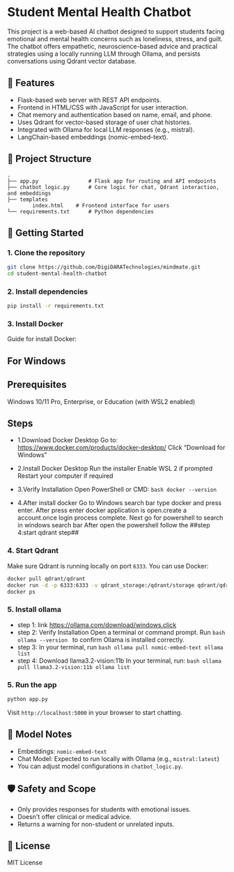 # Student Mental Health Chatbot

This project is a web-based AI chatbot designed to support students facing emotional and mental health concerns such as loneliness, stress, and guilt. The chatbot offers empathetic, neuroscience-based advice and practical strategies using a locally running LLM through Ollama, and persists conversations using Qdrant vector database.

## 🔧 Features

- Flask-based web server with REST API endpoints.
- Frontend in HTML/CSS with JavaScript for user interaction.
- Chat memory and authentication based on name, email, and phone.
- Uses Qdrant for vector-based storage of user chat histories.
- Integrated with Ollama for local LLM responses (e.g., mistral).
- LangChain-based embeddings (nomic-embed-text).

## 📁 Project Structure

```
.
├── app.py                # Flask app for routing and API endpoints
├── chatbot_logic.py      # Core logic for chat, Qdrant interaction, and embeddings
├── templates      
        index.html    # Frontend interface for users
└── requirements.txt      # Python dependencies
```

## 🚀 Getting Started

### 1. Clone the repository

```bash
git clone https://github.com/DigiDARATechnologies/mindmate.git
cd student-mental-health-chatbot
```

### 2. Install dependencies

```bash
pip install -r requirements.txt
```
### 3. Install Docker

Guide for install Docker:

## For Windows 
## Prerequisites 
Windows 10/11 Pro, Enterprise, or Education (with WSL2 enabled)

## Steps

- 1.Download Docker Desktop
  Go to: https://www.docker.com/products/docker-desktop/
  Click “Download for Windows”
  
- 2.Install Docker Desktop
  Run the installer
  Enable WSL 2 if prompted
  Restart your computer if required
  
- 3.Verify Installation
        Open PowerShell or CMD:
        ```bash
        docker --version
        ```
- 4.After install docker
  Go to Windows search bar type docker and press enter.
  After press enter docker application is open.create a account.once login process complete.
  Next go for powershell to search in windows search bar
  After open the powershell follow the ##step 4:start qdrant step##

### 4. Start Qdrant

Make sure Qdrant is running locally on port `6333`. You can use Docker:

```bash
docker pull qdrant/qdrant
docker run -d -p 6333:6333 -v qdrant_storage:/qdrant/storage qdrant/qdrant
docker ps
```
### 5. Install ollama

- step 1: link https://ollama.com/download/windows.click
- step 2: Verify Installation
  Open a terminal or command prompt.
  Run 
        ```bash
        ollama --version
        ```
  to confirm Ollama is installed correctly.
- step 3: In your terminal, run
        ```bash
        ollama pull nomic-embed-text
        ollama list
        ```
- step 4: Download llama3.2-vision:11b
  In your terminal, run:
        ```bash
        ollama pull llama3.2-vision:11b
        ollama list
        ```
  
### 5. Run the app

```bash
python app.py
```

Visit `http://localhost:5000` in your browser to start chatting.

## 🧠 Model Notes

- Embeddings: `nomic-embed-text`
- Chat Model: Expected to run locally with Ollama (e.g., `mistral:latest`)
- You can adjust model configurations in `chatbot_logic.py`.

## 🛡️ Safety and Scope

- Only provides responses for students with emotional issues.
- Doesn't offer clinical or medical advice.
- Returns a warning for non-student or unrelated inputs.

## 📜 License

MIT License
